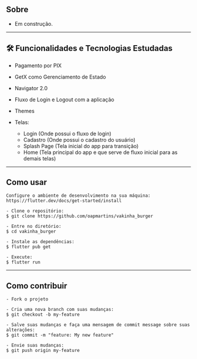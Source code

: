 
<h2>Sobre</h2>

- Em construção.

---   

<h2>🛠️ Funcionalidades e Tecnologias Estudadas</h2>

- Pagamento por PIX
- GetX como Gerenciamento de Estado
- Navigator 2.0
- Fluxo de Login e Logout com a aplicação
- Themes

- Telas: 
  - Login (Onde possui o fluxo de login)
  - Cadastro (Onde possui o cadastro do usuário)
  - Splash Page (Tela inicial do app para transição)
  - Home (Tela principal do app e que serve de fluxo inicial para as demais telas)
   </p>


---

<h2>Como usar</h2>

   ```
   Configure o ambiente de desenvolvimento na sua máquina:
   https://flutter.dev/docs/get-started/install

   - Clone o repositório:
   $ git clone https://github.com/oapmartins/vakinha_burger

   - Entre no diretório:
   $ cd vakinha_burger

   - Instale as dependências:
   $ flutter pub get

   - Execute:
   $ flutter run
   ```

---

<h2>Como contribuir</h2>

   ```
   - Fork o projeto 

   - Cria uma nova branch com suas mudanças:
   $ git checkout -b my-feature

   - Salve suas mudanças e faça uma mensagem de commit message sobre suas alterações:
   $ git commit -m "feature: My new feature"

   - Envie suas mudanças:
   $ git push origin my-feature
   ```
